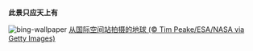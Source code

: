 
**此景只应天上有**

![bing-wallpaper](https://www.bing.com/th?id=OHR.EuropeFromISS_ZH-CN0722816540_1920x1080.jpg)
[从国际空间站拍摄的地球 (© Tim Peake/ESA/NASA via Getty Images)](https://www.bing.com/search?q=%E5%9C%B0%E7%90%83&amp;form=hpcapt&amp;mkt=zh-cn)
  